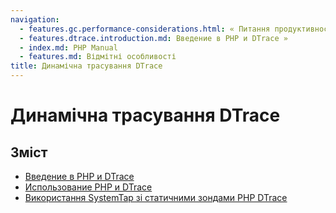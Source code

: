 ```yaml
---
navigation:
  - features.gc.performance-considerations.html: « Питання продуктивності
  - features.dtrace.introduction.md: Введение в PHP и DTrace »
  - index.md: PHP Manual
  - features.md: Відмітні особливості
title: Динамічна трасування DTrace
---
```

# Динамічна трасування DTrace

## Зміст

-   [Введение в PHP и DTrace](features.dtrace.introduction.md)
-   [Использование PHP и DTrace](features.dtrace.dtrace.md)
-   [Використання SystemTap зі статичними зондами PHP DTrace](features.dtrace.systemtap.md)
